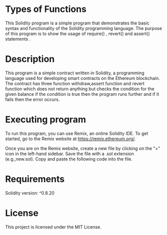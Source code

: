 # Types of Functions

This Solidity program is a simple program that demonstrates the basic syntax and functionality of the Solidity programming language. The purpose of this program is to show the usage of require() , revert() and assert() statements .

# Description

This program is a simple contract written in Solidity, a programming language used for developing smart contracts on the Ethereum blockchain. The contract has three function withdraw,assert function and revert function which does not return anything but checks the condition for the given balance if the condition is true then the program runs further and if it fails then the error occurs.

# Executing program

To run this program, you can use Remix, an online Solidity IDE. To get started, go to the Remix website at https://remix.ethereum.org/.

Once you are on the Remix website, create a new file by clicking on the "+" icon in the left-hand sidebar. Save the file with a .sol extension (e.g.,new.sol). Copy and paste the following code into the file.

# Requirements

Solidity version: ^0.8.20

# License

This project is licensed under the MIT License.
